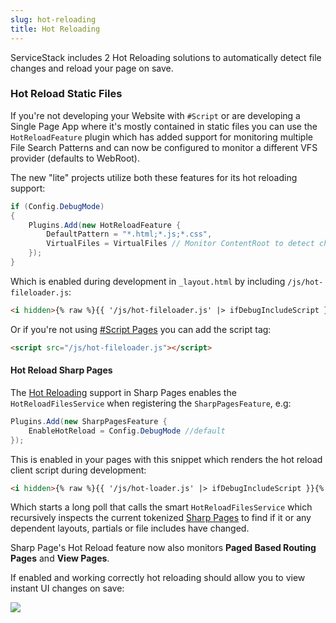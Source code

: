 ```yaml
---
slug: hot-reloading
title: Hot Reloading
---
```


ServiceStack includes 2 Hot Reloading solutions to automatically detect file changes and reload your page on save.

### Hot Reload Static Files

If you're not developing your Website with `#Script` or are developing a Single Page App where it's mostly contained in static files
you can use the `HotReloadFeature` plugin which has added support for monitoring multiple File Search Patterns and can now be configured
to monitor a different VFS provider (defaults to WebRoot).

The new "lite" projects utilize both these features for its hot reloading support:

```csharp
if (Config.DebugMode)
{
    Plugins.Add(new HotReloadFeature {
        DefaultPattern = "*.html;*.js;*.css",
        VirtualFiles = VirtualFiles // Monitor ContentRoot to detect changes in /src
    });
}
```

Which is enabled during development in `_layout.html` by including `/js/hot-fileloader.js`:

```html
<i hidden>{% raw %}{{ '/js/hot-fileloader.js' |> ifDebugIncludeScript }}{% endraw %}</i>
```

Or if you're not using [#Script Pages](https://sharpscript.net/docs/sharp-pages) you can add the script tag:

```html
<script src="/js/hot-fileloader.js"></script>
```

#### Hot Reload Sharp Pages

The [Hot Reloading](https://sharpscript.net/docs/hot-reloading) support in Sharp Pages enables the `HotReloadFilesService`
when registering the `SharpPagesFeature`, e.g:

```csharp
Plugins.Add(new SharpPagesFeature {
    EnableHotReload = Config.DebugMode //default
});
```

This is enabled in your pages with this snippet which renders the hot reload client script during development:

```html
<i hidden>{% raw %}{{ '/js/hot-loader.js' |> ifDebugIncludeScript }}{% endraw %}</i>
```

Which starts a long poll that calls the smart `HotReloadFilesService` which recursively inspects the current tokenized 
[Sharp Pages](https://sharpscript.net/docs/sharp-pages) to find if it or any dependent layouts, partials or file includes have changed.

Sharp Page's Hot Reload feature now also monitors **Paged Based Routing Pages** and **View Pages**.

If enabled and working correctly hot reloading should allow you to view instant UI changes on save:

[![](https://raw.githubusercontent.com/ServiceStack/docs/master/docs/images/app/vue-desktop/vuedesktop-livereload.gif)](https://www.vuedesktop.com)